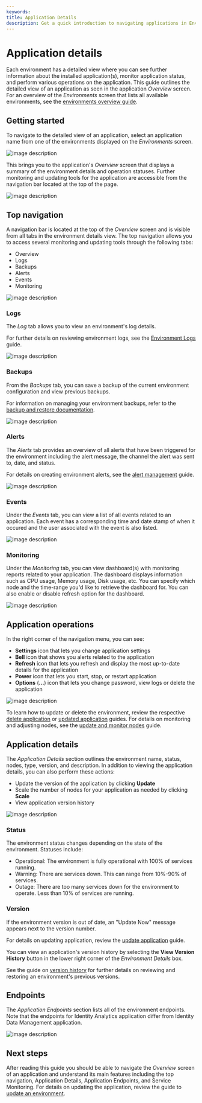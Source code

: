 ```yaml
---
keywords:
title: Application Details
description: Get a quick introduction to navigating applications in Environment Operations Center. This includes where to see an overview, how to access logs, how to create backups, how to configure alerts and where to see the activity log.
---
```


# Application details

Each environment has a detailed view where you can see further information about the installed application(s), monitor application status, and perform various operations on the application. This guide outlines the detailed view of an application as seen in the application *Overview* screen. For an overview of the *Environments* screen that lists all available environments, see the [environments overview guide](../environment-overview/environments.md).

## Getting started

To navigate to the detailed view of an application, select an application name from one of the environments displayed on the *Environments* screen.

![image description](images/view-details.png)

This brings you to the application's *Overview* screen that displays a summary of the environment details and operation statuses. Further monitoring and updating tools for the application are accessible from the navigation bar located at the top of the page.

![image description](images/details-overview.png)

## Top navigation

A navigation bar is located at the top of the *Overview* screen and is visible from all tabs in the environment details view. The top navigation allows you to access several monitoring and updating tools through the following tabs:

- Overview
- Logs
- Backups
- Alerts
- Events
- Monitoring

![image description](images/top-nav.png)

### Logs

The *Log* tab allows you to view an environment's log details.

For further details on reviewing environment logs, see the [Environment Logs](../logging/environment-logs.md) guide.

![image description](images/logs.png)

### Backups

From the *Backups* tab, you can save a backup of the current environment configuration and view previous backups.

For information on managing your environment backups, refer to the [backup and restore documentation](../backup-and-restore/backup-restore-overview.md).

![image description](images/backups.png)

### Alerts

The *Alerts* tab provides an overview of all alerts that have been triggered for the environment including the alert message, the channel the alert was sent to, date, and status.

For details on creating environment alerts, see the [alert management](./alert-management-overview.md) guide.

![image description](images/alerts.png)

### Events

Under the *Events* tab, you can view a list of all events related to an application. Each event has a corresponding time and date stamp of when it occured and the user associated with the event is also listed.

![image description](images/activity-logs.png)

### Monitoring 

Under the *Monitoring* tab, you can view dashboard(s) with monitoring reports related to your application. The dashboard displays information such as CPU usage, Memory usage, Disk usage, etc. You can specify which node and the time-range you'd like to retrieve the dashboard for. You can also enable or disable refresh option for the dashboard.

![image description](images/app-monitoring.png)


## Application operations

In the right corner of the navigation menu, you can see:

* **Settings** icon that lets you change application settings
* **Bell** icon that shows you alerts related to the application
* **Refresh** icon that lets you refresh and display the most up-to-date details for the application
* **Power** icon that lets you start, stop, or restart application
* **Options** (**...**) icon that lets you change password, view logs or delete the application

![image description](images/operations.png)

To learn how to update or delete the environment, review the respective [delete application](delete-environment.md) or [updated application](update-environment.md) guides. For details on monitoring and adjusting nodes, see the [update and monitor nodes](node-details.md) guide.


## Application details

The *Application Details* section outlines the environment name, status, nodes, type, version, and description. In addition to viewing the application details, you can also perform these actions:
* Update the version of the application by clicking **Update**
* Scale the number of nodes for your application as needed by clicking **Scale**
* View application version history 

![image description](images/app-details.png)

### Status

The environment status changes depending on the state of the environment. Statuses include:

- Operational: The environment is fully operational with 100% of services running.
- Warning: There are services down. This can range from 10%-90% of services.
- Outage: There are too many services down for the environment to operate. Less than 10% of services are running.

### Version

If the environment version is out of date, an "Update Now" message appears next to the version number.

For details on updating application, review the [update application](update-environment.md) guide.

You can view an application's version history by selecting the **View Version History** button in the lower right corner of the *Environment Details* box.

See the guide on [version history](update-environment#view-version-history) for further details on reviewing and restoring an environment's previous versions.


## Endpoints

The *Application Endpoints* section lists all of the environment endpoints. Note that the endpoints for Identity Analytics application differ from Identity Data Management application.

![image description](images/endpoints.png)

## Next steps

After reading this guide you should be able to navigate the *Overview* screen of an application and understand its main features including the top navigation, Application Details, Application Endpoints, and Service Monitoring. For details on updating the application, review the guide to [update an environment](update-environment.md).
